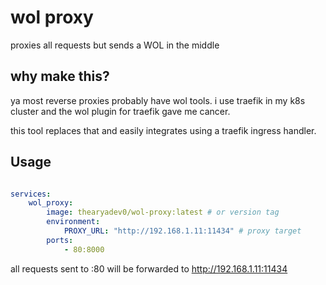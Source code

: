 # wol proxy
proxies all requests
but sends a WOL in the middle

## why make this? 
ya most reverse proxies probably have wol tools. i use traefik in my k8s cluster and the wol plugin for traefik gave me cancer. 

this tool replaces that and easily integrates using a traefik ingress handler. 

## Usage

```yaml

services:
    wol_proxy:
        image: thearyadev0/wol-proxy:latest # or version tag
        environment:
            PROXY_URL: "http://192.168.1.11:11434" # proxy target
        ports:
            - 80:8000

```


all requests sent to <ip>:80 will be forwarded to http://192.168.1.11:11434
